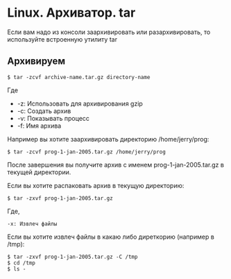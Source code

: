 # Linux. Архиватор. tar

Если вам надо из консоли заархивировать или разархивировать, то используйте встроенную утилиту tar

## Архивируем

	$ tar -zcvf archive-name.tar.gz directory-name

Где

 * -z: Использовать для архивирования gzip
 * -c: Создать архив
 * -v: Показывать процесс
 * -f: Имя архива


Например вы хотите заархивировать директорию /home/jerry/prog:

	$ tar -zcvf prog-1-jan-2005.tar.gz /home/jerry/prog

После завершения вы получите архив с именем prog-1-jan-2005.tar.gz в текущей директории.

Если вы хотите распаковать архив в текущую директорию:

	$ tar -zxvf prog-1-jan-2005.tar.gz

Где,

    -x: Извлеч файлы

Если вы хотите извлеч файлы в какаю либо диреткорию (например в /tmp):

	$ tar -zxvf prog-1-jan-2005.tar.gz -C /tmp
	$ cd /tmp
	$ ls - 
